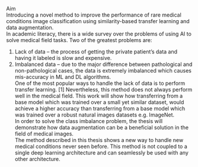 Aim
<br>
Introducing a novel method to improve the performance of rare medical conditions image classification using similarity-based transfer learning and data augmentation.<br>
In academic literacy, there is a wide survey over the problems of using AI to solve medical field tasks. Two of the greatest problems are:<br>
1)	Lack of data – the process of getting the private patient’s data and having it labeled is slow and expensive. 
2)	Imbalanced data – due to the major difference between pathological and non-pathological cases, the data is extremely imbalanced which causes mis-accuracy in ML and DL algorithms.<br>
One of the most popular ways to handle the lack of data is to perform transfer learning. [1] Nevertheless, this method does not always perform well in the medical field. This work will show how transferring from a base model which was trained over a small yet similar dataset, would achieve a higher accuracy than transferring from a base model which was trained over a  robust natural images datasets e.g. ImageNet.<br>
In order to solve the class imbalance problem, the thesis will demonstrate how data augmentation can be a beneficial solution in the field of medical images.<br>
The method described in this thesis shows a new way to handle new medical conditions never seen before. This method is not coupled to a single deep learning architecture and can seamlessly be used with any other architecture.
